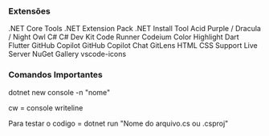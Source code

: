 ### Extensões
.NET Core Tools
.NET Extension Pack
.NET Install Tool
Acid Purple / Dracula / Night Owl
C#
C# Dev Kit
Code Runner
Codeium
Color Highlight
Dart
Flutter
GitHub Copilot
GitHub Copilot Chat
GitLens
HTML CSS Support
Live Server
NuGet Gallery
vscode-icons



### Comandos Importantes

dotnet new console -n "nome"

cw = console writeline

Para testar o codigo = dotnet run "Nome do arquivo.cs ou .csproj"
